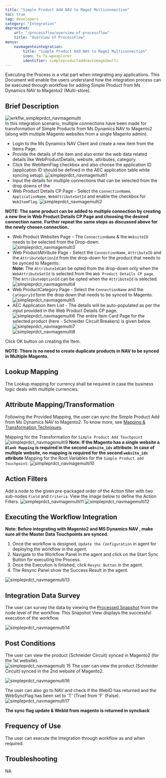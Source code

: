 ```yaml
---
title: "Simple Product Add NAV to Mage2 Multiconnection"
toc: true
tag: developers
category: "Integration"
deprecated: 
    url: "/processflow/overview-of-processflow"
    title: "Overview of ProcessFlow"
menus: 
    navmagentointegration:
        title: "Simple Product Add NAV to Mage2 Multiconnection"
        icon: fa fa-wpexplorer
        identifier: simpleproductaddnavtomage2multi
---
```


Executing the Process is a vital part when integrating any applications. This Document will enable the users understand 
how the integration process can be executed through workflow for adding Simple Product from Ms Dynamics NAV to Magento2 (Multi-store).

## Brief Description

![wrkflw_simpleprdct_navmagemulti](/staticfiles/integration/media/wrkflw_simpleprdct_navmagemulti.png)  
In this integration scenario, multiple connections have been made for transformation of Simple Products from  Ms Dynamics NAV to Magento2 (along with multiple Magento websites from a single Magento admin). 
* Login to the Ms Dynamics NAV Client and create a new item from the Items Page. 
* Provide the details of the item and also enter the web data related details like WebProductDetails, website, attributes, category.
* Click the WebItemFlag checkbox and also choose the application ID (application ID should be defined in the AEC application table while syncing setup). 
![simpleprdct_navmagemulti1](/staticfiles/integration/media/simpleprdct_navmagemulti1.png)
* Input the details for multiple connections that can be selected from the drop downs of the 
* Web Product Details CP Page - Select the `ConnectionName`, `ApplicationName`, `WebAttributeSetId` and enable the checkbox for `WebItemFlag`.
![simpleprdct_navmagemulti2](/staticfiles/integration/media/simpleprdct_navmagemulti2.png)

**NOTE: The same product can be added to multiple connection by creating a new line in Web Product Details CP Page and choosing the desired connection name. Further repeat the same steps as discussed above for the newly chosen connection.**

* Web Product Websites Page - The `ConnectionName` & the `WebsiteID` needs to be selected from the Drop-down.
![simpleprdct_navmagemulti3](/staticfiles/integration/media/simpleprdct_navmagemulti3.png)
* Web ProductAttribute Page - Select the `ConnectionName`, `AttributeID` and the `AttributeOptionId` from the drop-down for the product that needs to be synced to Magento.  
**Note:** The `AttributeId`can be opted from the drop-down only when the `WebAttributeSetId` is selected from the `Web Product Details CP page`. The `AttributeOptionId` can be opted when the `AttributeId` is selected. 
![simpleprdct_navmagemulti4](/staticfiles/integration/media/simpleprdct_navmagemulti4.png)
* Web ProductCategory Page - Select the `ConnectionName` and the `CategoryId` form the drop down that needs to be synced to Magento.
![simpleprdct_navmagemulti5](/staticfiles/integration/media/simpleprdct_navmagemulti5.png)
 * AEC Application Item List -  The details will be auto-populated as per the input provided in the Web Product Details CP page.
![simpleprdct_navmagemulti6](/staticfiles/integration/media/simpleprdct_navmagemulti6.png)
The entire Item Card Page for the selected product (here - Schneider Circuit Breakers) is given below.
![simpleprdct_navmagemulti7](/staticfiles/integration/media/simpleprdct_navmagemulti7.png)  
![simpleprdct_navmagemulti8](/staticfiles/integration/media/simpleprdct_navmagemulti8.png)

Click OK button on creating the Item.

**NOTE: There is no need to create duplicate products in NAV to be synced in Multiple Magento.**

## Lookup Mapping

The Lookup mapping for currency shall be required in case the business logic deals with multiple currencies.

## Attribute Mapping/Transformation

Following the Provided Mapping, the user can sync the Simple Product Add from Ms Dynamics NAV to Magento2. 
To know more, see [Mapping & Transformation Techniques](/transformation/steps-to-cutomize-prebuilt-mapping/).

Mapping for the Transformation for `Simple Product Add Touchpoint`
![simpleprdct_navmagemulti9](/staticfiles/integration/media/simpleprdct_navmagemulti9.png)
**Note: If the Magento has a single website a `Blank Mapping` is required in the second `website_ids` attribute. 
In case of multiple website, no mapping is required for the second `website_ids` attribute**
Mapping for the Root Variables for the `Simple Product add Touchpoint`: 
![simpleprdct_navmagemulti10](/staticfiles/integration/media/simpleprdct_navmagemulti10.png)

## Action Filters

Add a node to the given pre-packaged order of the Action filter with two sub-nodes `Field` and `Criteria`.
View the image below to define the Action Filters.
![simpleprdct_navmagemulti11](/staticfiles/integration/media/simpleprdct_navmagemulti11.png)
![simpleprdct_navmagemulti12](/staticfiles/integration/media/simpleprdct_navmagemulti12.png)

## Executing the Workflow Integration

**Note: Before integrating with Magento2 and MS Dynamics NAV , make sure all the Master Data Touchpoints are synced.**

1.	Once the workflow is designed, `Update the Configuration` in agent for deploying the workflow in the agent.
2.	Navigate to the Workflow Panel in the agent and click on the Start Sync Button for executing the Process.
3.	Once the Execution is finished, click `Resync Button` in the agent.
4.	The Resync Panel show the Success Result in the agent.

![simpleprdct_navmagemulti13](/staticfiles/integration/media/simpleprdct_navmagemulti13.png)

## Integration Data Survey

The user can survey the data by viewing the [Processed Snapshot](/workflow/list-of-snapshot/) from the node level of the workflow.
This Snapshot View displays the successful execution of the workflow.

![simpleprdct_navmagemulti14](/staticfiles/integration/media/simpleprdct_navmagemulti14.png)

## Post Conditions

The user can view the product (Schneider Circuit) synced in Magento2 (for the 1st  website).  
![simpleprdct_navmagemulti 15](/staticfiles/integration/media/simpleprdct_navmagemulti15.png)
The user can view the product (Schneider Circuit) synced in the 2nd   website of Magento2.

![simpleprdct_navmagemulti16](/staticfiles/integration/media/simpleprdct_navmagemulti16.png)

The user can also go to NAV and check if the WebID has returned and the WebSyncFlag has been set to 'T' (True) from 'F' (False).  
![simpleprdct_navmagemulti17](/staticfiles/integration/media/simpleprdct_navmagemulti17.png)

**The sync flag update & WebId from magento is returned in syncback**

## Frequency of Use
The user can execute the Integration through workflow as and when required.

## Troubleshooting
NA
